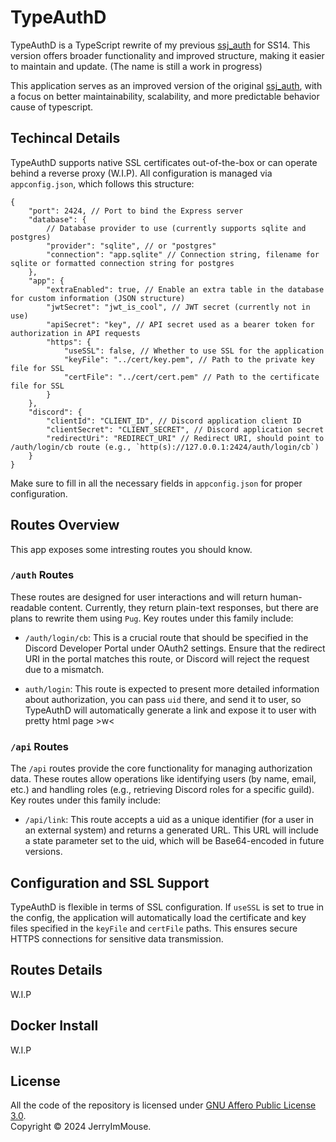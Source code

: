 # TypeAuthD
TypeAuthD is a TypeScript rewrite of my previous [ssj_auth](https://github.com/JerryImMouse/ssj_auth) for SS14. This version offers broader functionality and improved structure, making it easier to maintain and update. (The name is still a work in progress)

This application serves as an improved version of the original [ssj_auth](https://github.com/JerryImMouse/ssj_auth), with a focus on better maintainability, scalability, and more predictable behavior cause of typescript.

## Techincal Details
TypeAuthD supports native SSL certificates out-of-the-box or can operate behind a reverse proxy (W.I.P). All configuration is managed via `appconfig.json`, which follows this structure:
```jsonc
{
    "port": 2424, // Port to bind the Express server
    "database": {
        // Database provider to use (currently supports sqlite and postgres)
        "provider": "sqlite", // or "postgres"
        "connection": "app.sqlite" // Connection string, filename for sqlite or formatted connection string for postgres
    },
    "app": {
        "extraEnabled": true, // Enable an extra table in the database for custom information (JSON structure)
        "jwtSecret": "jwt_is_cool", // JWT secret (currently not in use)
        "apiSecret": "key", // API secret used as a bearer token for authorization in API requests
        "https": {
            "useSSL": false, // Whether to use SSL for the application
            "keyFile": "../cert/key.pem", // Path to the private key file for SSL
            "certFile": "../cert/cert.pem" // Path to the certificate file for SSL
        }
    },
    "discord": {
        "clientId": "CLIENT_ID", // Discord application client ID
        "clientSecret": "CLIENT_SECRET", // Discord application secret
        "redirectUri": "REDIRECT_URI" // Redirect URI, should point to /auth/login/cb route (e.g., `http(s)://127.0.0.1:2424/auth/login/cb`)
    }
}

```
Make sure to fill in all the necessary fields in `appconfig.json` for proper configuration.

## Routes Overview

This app exposes some intresting routes you should know.

### `/auth` Routes
These routes are designed for user interactions and will return human-readable content. Currently, they return plain-text responses, but there are plans to rewrite them using `Pug`. Key routes under this family include:
- `/auth/login/cb`: This is a crucial route that should be specified in the Discord Developer Portal under OAuth2 settings. Ensure that the redirect URI in the portal matches this route, or Discord will reject the request due to a mismatch.  

- `auth/login`: This route is expected to present more detailed information about authorization, you can pass `uid` there, and send it to user, so TypeAuthD will automatically generate a link and expose it to user with pretty html page >w<

### `/api` Routes
The `/api` routes provide the core functionality for managing authorization data. These routes allow operations like identifying users (by name, email, etc.) and handling roles (e.g., retrieving Discord roles for a specific guild). Key routes under this family include:
- `/api/link`: This route accepts a uid as a unique identifier (for a user in an external system) and returns a generated URL. This URL will include a state parameter set to the uid, which will be Base64-encoded in future versions.

## Configuration and SSL Support
TypeAuthD is flexible in terms of SSL configuration. If `useSSL` is set to true in the config, the application will automatically load the certificate and key files specified in the `keyFile` and `certFile` paths. This ensures secure HTTPS connections for sensitive data transmission.

## Routes Details
W.I.P

## Docker Install
W.I.P

## License
All the code of the repository is licensed under [GNU Affero Public License 3.0](https://www.gnu.org/licenses/agpl-3.0.html).  
Copyright © 2024 JerryImMouse.

